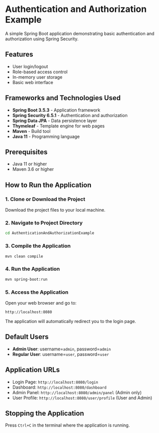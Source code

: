 # Authentication and Authorization Example

A simple Spring Boot application demonstrating basic authentication and authorization using Spring Security.

## Features
- User login/logout
- Role-based access control
- In-memory user storage
- Basic web interface

## Frameworks and Technologies Used
- **Spring Boot 3.5.3** - Application framework
- **Spring Security 6.5.1** - Authentication and authorization
- **Spring Data JPA** - Data persistence layer
- **Thymeleaf** - Template engine for web pages
- **Maven** - Build tool
- **Java 11** - Programming language

## Prerequisites
- Java 11 or higher
- Maven 3.6 or higher

## How to Run the Application

### 1. Clone or Download the Project
Download the project files to your local machine.

### 2. Navigate to Project Directory
```bash
cd AuthenticationAndAuthorizationExample
```

### 3. Compile the Application
```bash
mvn clean compile
```

### 4. Run the Application
```bash
mvn spring-boot:run
```

### 5. Access the Application
Open your web browser and go to:
```
http://localhost:8080
```

The application will automatically redirect you to the login page.

## Default Users
- **Admin User**: username=`admin`, password=`admin`
- **Regular User**: username=`user`, password=`user`

## Application URLs
- Login Page: `http://localhost:8080/login`
- Dashboard: `http://localhost:8080/dashboard`
- Admin Panel: `http://localhost:8080/admin/panel` (Admin only)
- User Profile: `http://localhost:8080/user/profile` (User and Admin)

## Stopping the Application
Press `Ctrl+C` in the terminal where the application is running.